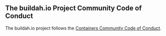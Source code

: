 ## The buildah.io Project Community Code of Conduct

The buildah.io project follows the [Containers Community Code of Conduct](https://github.com/containers/common/blob/master/CODE-OF-CONDUCT.md).
